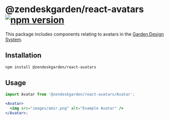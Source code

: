 # @zendeskgarden/react-avatars [![npm version](https://img.shields.io/npm/v/@zendeskgarden/react-avatars.svg?style=flat-square)](https://www.npmjs.com/package/@zendeskgarden/react-avatars)

This package includes components relating to avatars in the
[Garden Design System](https://zendeskgarden.github.io/).

## Installation

```sh
npm install @zendeskgarden/react-avatars
```

## Usage

```jsx static
import Avatar from '@zendeskgarden/react-avatars/Avatar';

<Avatar>
  <img src="images/amir.png" alt="Example Avatar" />
</Avatar>;
```
